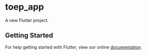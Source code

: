 # toep_app

A new Flutter project.

## Getting Started

For help getting started with Flutter, view our online
[documentation](https://flutter.io/).
